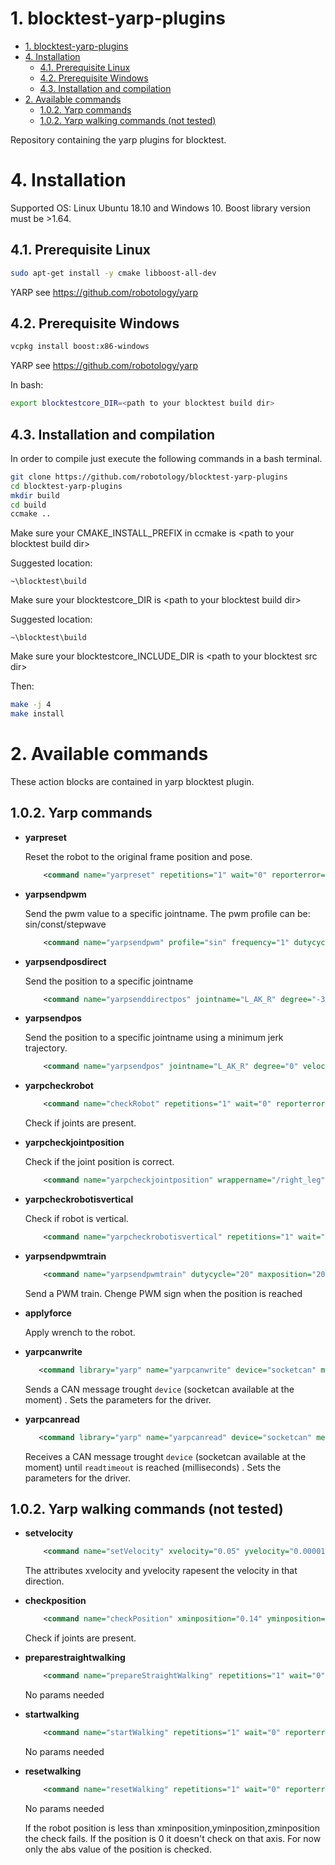 # 1. blocktest-yarp-plugins


- [1. blocktest-yarp-plugins](#1-blocktest-yarp-plugins)
- [4. Installation](#4-installation)
  - [4.1. Prerequisite Linux](#41-prerequisite-linux)
  - [4.2. Prerequisite Windows](#42-prerequisite-windows)
  - [4.3. Installation and compilation](#43-installation-and-compilation)
- [2. Available commands](#2-available-commands)
  - [1.0.2. Yarp commands](#102-yarp-commands)
  - [1.0.2. Yarp walking commands (not tested)](#102-yarp-walking-commands-not-tested)


Repository containing the yarp plugins for blocktest.


# 4. Installation

Supported OS: Linux Ubuntu 18.10 and Windows 10.
Boost library version must be >1.64.


## 4.1. Prerequisite Linux

```bash
sudo apt-get install -y cmake libboost-all-dev
```
YARP see https://github.com/robotology/yarp

## 4.2. Prerequisite Windows

```bash
vcpkg install boost:x86-windows
```
YARP see https://github.com/robotology/yarp

In bash:
```bash
export blocktestcore_DIR=<path to your blocktest build dir>
```

## 4.3. Installation and compilation

In order to compile just execute the following commands in a bash
terminal.
```bash
git clone https://github.com/robotology/blocktest-yarp-plugins     
cd blocktest-yarp-plugins
mkdir build
cd build
ccmake ..
```
Make sure your CMAKE_INSTALL_PREFIX in ccmake is \<path to your blocktest build dir\>

Suggested location:
```
~\blocktest\build
```

Make sure your blocktestcore_DIR is \<path to your blocktest build dir\>

Suggested location:
```
~\blocktest\build
```

Make sure your blocktestcore_INCLUDE_DIR is \<path to your blocktest src dir\>



Then:

```bash
make -j 4
make install
```

# 2. Available commands
These action blocks are contained in yarp blocktest plugin.

## 1.0.2. Yarp commands

-   **yarpreset**

    Reset the robot to the original frame position and pose.

    ```xml
        <command name="yarpreset" repetitions="1" wait="0" reporterror="true"/>
    ```

-   **yarpsendpwm**

    Send the pwm value to a specific jointname. The pwm profile can be: sin/const/stepwave

    ```xml
        <command name="yarpsendpwm" profile="sin" frequency="1" dutycycle="20" time="20" jointname="L_AK_R" repetitions="1" wait="0" reporterror="true"/>
    ```


-   **yarpsendposdirect**

    Send the position to a specific jointname

    ```xml
        <command name="yarpsenddirectpos" jointname="L_AK_R" degree="-30" repetitions="1" wait="0" reporterror="true"/>
    ```

-   **yarpsendpos**

    Send the position to a specific jointname using a minimum jerk trajectory.

    ```xml
        <command name="yarpsendpos" jointname="L_AK_R" degree="0" velocity="20" repetitions="1" wait="0" reporterror="true"/>
    ```

-   **yarpcheckrobot**

    ```xml
        <command name="checkRobot" repetitions="1" wait="0" reporterror="true"/>
    ```
    Check if joints are present.

-   **yarpcheckjointposition**

    Check if the joint position is correct.


    ```xml
        <command name="yarpcheckjointposition" wrappername="/right_leg" jointname="r_ankle_pitch" tolerance="1" expectedvalue="15" repetitions="1" wait="0" reporterror="true"/>
    ``` 

-   **yarpcheckrobotisvertical**

    Check if robot is vertical.

    ```xml
        <command name="yarpcheckrobotisvertical" repetitions="1" wait="0" reporterror="true"/>
    ``` 
-   **yarpsendpwmtrain**

    ```xml
        <command name="yarpsendpwmtrain" dutycycle="20" maxposition="20" minposition="-20" cycletime="10" cyclesleep="8" jointname="L_AK_R" repetitions="1" wait="0" reporterror="true"/>
    ```
    Send a PWM train. Chenge PWM sign when the position is reached

-   **applyforce**

    Apply wrench to the robot.

-   **yarpcanwrite**

    ```xml
       <command library="yarp" name="yarpcanwrite" device="socketcan" messageid="0x011" data="0x17 0x00 0x00 0x00 0x00 0x00 0x00 0x00" candevicenum="0" canmyaddress="0" cantxtimeout="500" canrxtimeout="500" repetitions="1" wait="0" reporterror="true"></command>
    ```
    Sends a CAN message trought ``device`` (socketcan available at the moment) . Sets the parameters for the driver.

-   **yarpcanread**

    ```xml
       <command library="yarp" name="yarpcanread" device="socketcan" messageid="0x011" checkdata="false" data="0xAA" candevicenum="0" canmyaddress="0" cantxtimeout="500" canrxtimeout="500" readtimeout="1000" repetitions="1" wait="0" reporterror="true"></command>
    ```
    Receives a CAN message trought ``device`` (socketcan available at the moment) until ``readtimeout`` is reached (milliseconds) . Sets the parameters for the driver. 


## 1.0.2. Yarp walking commands (not tested)


-   **setvelocity**

    ```xml
        <command name="setVelocity" xvelocity="0.05" yvelocity="0.00001" repetitions="1" wait="0" reporterror="true"/>
    ```

    The attributes xvelocity and yvelocity rapesent the velocity in that direction.



-   **checkposition**
    ```xml
        <command name="checkPosition" xminposition="0.14" yminposition="0.13" zminposition="0.15" repetitions="1" wait="0" reporterror="true"/>
    ```
    Check if joints are present.


-   **preparestraightwalking**

    ```xml
        <command name="prepareStraightWalking" repetitions="1" wait="0" reporterror="true"/>
    ```

    No params needed

-   **startwalking**

    ```xml
        <command name="startWalking" repetitions="1" wait="0" reporterror="true"/>
    ```

    No params needed

-   **resetwalking**

    ```xml
        <command name="resetWalking" repetitions="1" wait="0" reporterror="true"/>
    ```

    No params needed


    If the robot position is less than xminposition,yminposition,zminposition the check fails. If the position is 0 it doesn't check on that axis.
    For now only the abs value of the position is checked.

